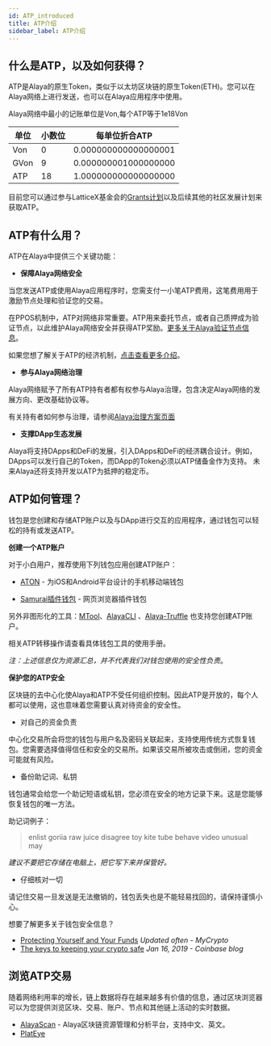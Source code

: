 ```yaml
---
id: ATP_introduced
title: ATP介绍
sidebar_label: ATP介绍
---
```




## 什么是ATP，以及如何获得？

ATP是Alaya的原生Token，类似于以太坊区块链的原生Token(ETH)。您可以在Alaya网络上进行发送，也可以在Alaya应用程序中使用。

Alaya网络中最小的记账单位是Von,每个ATP等于1e18Von

| 单位 | 小数位 | 每单位折合ATP        |
| ---- | ------ | -------------------- |
| Von  | 0      | 0.000000000000000001 |
| GVon | 9      | 0.000000001000000000 |
| ATP  | 18     | 1.000000000000000000 |

目前您可以通过参与LatticeX基金会的[Grants计划](https://ATPticex.foundation/grants)以及后续其他的社区发展计划来获取ATP。



## ATP有什么用？

ATP在Alaya中提供三个关键功能：

- **保障Alaya网络安全**

当您发送ATP或使用Alaya应用程序时，您需支付一小笔ATP费用，这笔费用用于激励节点处理和验证您的交易。

在PPOS机制中，ATP对网络非常重要。ATP用来委托节点，或者自己质押成为验证节点，以此维护Alaya网络安全并获得ATP奖励。[更多关于Alaya验证节点信息](/alaya-devdocs/zh-CN/Alaya_Validator_Introduce)。

如果您想了解关于ATP的经济机制，[点击查看更多介绍](/alaya-devdocs/zh-CN/Economic_Model#Alaya经济方案)。



- **参与Alaya网络治理**

Alaya网络赋予了所有ATP持有者都有权参与Alaya治理，包含决定Alaya网络的发展方向、更改基础协议等。

有关持有者如何参与治理，请参阅[Alaya治理方案页面](/)



- **支撑DApp生态发展**

Alaya将支持DApps和DeFi的发展，引入DApps和DeFi的经济耦合设计。例如，DApps可以发行自己的Token，而DApp的Token必须以ATP储备金作为支持。
未来Alaya还将支持开发以ATP为抵押的稳定币。



## ATP如何管理？

钱包是您创建和存储ATP账户以及与DApp进行交互的应用程序，通过钱包可以轻松的持有或发送ATP。

**创建一个ATP账户**

对于小白用户，推荐使用下列钱包应用创建ATP账户：

- [ATON](https://Alaya.network/developer/?lang=zh#aton) -  为iOS和Android平台设计的手机移动端钱包

- [Samurai插件钱包](https://github.com/AlayaNetwork/Samurai) -  网页浏览器插件钱包

另外非图形化的工具：[MTool](/)、[AlayaCLI](/) 、[Alaya-Truffle](/) 也支持您创建ATP账户。

相关ATP转移操作请查看具体钱包工具的使用手册。

*注：上述信息仅为资源汇总，并不代表我们对钱包使用的安全性负责*。



**保护您的ATP安全**

区块链的去中心化使Alaya和ATP不受任何组织控制。因此ATP是开放的，每个人都可以使用，这也意味着您需要认真对待资金的安全性。

- 对自己的资金负责

中心化交易所会将您的钱包与用户名及密码关联起来，支持使用传统方式恢复钱包。您需要选择值得信任和安全的交易所。如果该交易所被攻击或倒闭，您的资金可能就有风险。



- 备份助记词、私钥

钱包通常会给您一个助记短语或私钥，您必须在安全的地方记录下来。这是您能够恢复钱包的唯一方法。

助记词例子：

> enlist goriia raw juice disagree toy kite tube behave video unusual may

*建议不要把它存储在电脑上，把它写下来并保管好。*



- 仔细核对一切

请记住交易一旦发送是无法撤销的，钱包丢失也是不能轻易找回的，请保持谨慎小心。



想要了解更多关于钱包安全信息？

- [Protecting Yourself and Your Funds](https://support.mycrypto.com/staying-safe/protecting-yourself-and-your-funds) *Updated often - MyCrypto*
- [The keys to keeping your crypto safe](https://blog.coinbase.com/the-keys-to-keeping-your-crypto-safe-96d497cce6cf) *Jan 16, 2019 - Coinbase blog*



## 浏览ATP交易

随着网络利用率的增长，链上数据将存在越来越多有价值的信息，通过区块浏览器可以为您提供浏览区块、交易、账户、节点和其他链上活动的实时数据。

- [AlayaScan](https://scan.Alaya.network/) - Alaya区块链资源管理和分析平台，支持中文、英文。
- [PlatEye](https://www.alayascan.com/)

